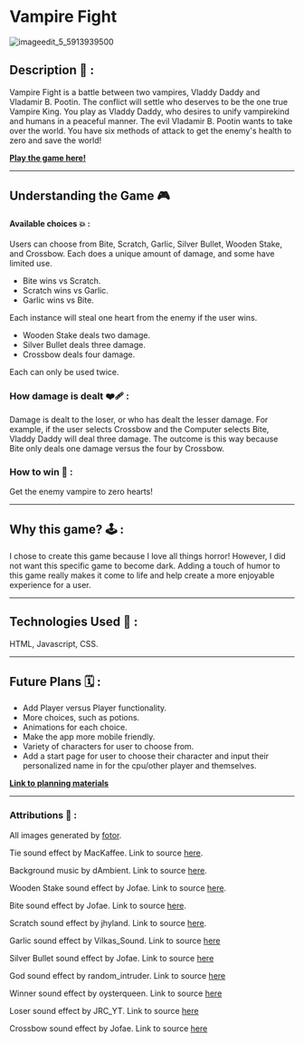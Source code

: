 # Vampire Fight

![imageedit_5_5913939500](https://github.com/Jabutler95/VampireFight/assets/105134183/76e7049d-6612-4606-8ecc-a06e9cb64fd3)

## Description 🧛 :

Vampire Fight is a battle between two vampires, Vladdy Daddy and Vladamir B. Pootin. The conflict will settle who deserves to be the one true Vampire King. You play as Vladdy Daddy, who desires to unify vampirekind and humans in a peaceful manner. The evil Vladamir B. Pootin wants to take over the world. You have six methods of attack to get the enemy's health to zero and save the world!

[**Play the game here!**](https://vampirefight.netlify.app)

---

## Understanding the Game 🎮
#### Available choices 💥 :

Users can choose from Bite, Scratch, Garlic, Silver Bullet, Wooden Stake, and Crossbow. Each does a unique amount of damage, and some have limited use. 
- Bite wins vs Scratch. 
- Scratch wins vs Garlic.
- Garlic wins vs Bite. 

Each instance will steal one heart from the enemy if the user wins. 

- Wooden Stake deals two damage. 
- Silver Bullet deals three damage. 
- Crossbow deals four damage.

Each can only be used twice. 

### How damage is dealt ❤️‍🩹 :

Damage is dealt to the loser, or who has dealt the lesser damage. For example, if the user selects
Crossbow and the Computer selects Bite, Vladdy Daddy will deal three damage. The outcome is this way because Bite only deals one damage versus the four by Crossbow. 

### How to win 🤩 :

Get the enemy vampire to zero hearts!

---

## Why this game? 🕹 :

I chose to create this game because I love all things horror! However, I did not want this specific game to become dark. Adding a touch of humor to this game really makes it come to life and help create a more enjoyable experience for a user. 

---

## Technologies Used 🤖 : 

HTML, Javascript, CSS.

---

## Future Plans 🗓 :

- Add Player versus Player functionality.
- More choices, such as potions. 
- Animations for each choice. 
- Make the app more mobile friendly.
- Variety of characters for user to choose from. 
- Add a start page for user to choose their character and input their personalized name in for the cpu/other player and themselves.


[**Link to planning materials**](https://fortune-brian-02b.notion.site/Unit-1-Project-Planning-Materials-051de69b4c234b4ab7295802a0bca55b)

---

### Attributions 📝 :

All images generated by [fotor](https://www.fotor.com/images/create).

Tie sound effect by MacKaffee. Link to source [here](https://freesound.org/people/MacKaffee/sounds/326143/). 

Background music by dAmbient. Link to source [here](https://freesound.org/people/dAmbient/sounds/251936/ ). 

Wooden Stake sound effect by Jofae. Link to source [here](https://freesound.org/people/Jofae/sounds/363151/).

Bite sound effect by Jofae. Link to source [here](
https://freesound.org/people/Jofae/sounds/353067/).

Scratch sound effect by jhyland. Link to source [here](
https://freesound.org/people/jhyland/sounds/539668/).

Garlic sound effect by Vilkas_Sound. Link to source [here](https://freesound.org/people/Vilkas_Sound/sounds/460473/)

Silver Bullet sound effect by Jofae. Link to source [here](https://freesound.org/people/Jofae/sounds/363698/)

God sound effect by random_intruder. Link to source [here](https://freesound.org/people/random_intruder/sounds/39)

Winner sound effect by oysterqueen. Link to source [here](https://freesound.org/people/oysterqueen/sounds/582988/)

Loser sound effect by JRC_YT. Link to source [here](
https://freesound.org/people/JRC_YT/sounds/321919/)

Crossbow sound effect by Jofae. Link to source [here](
https://freesound.org/people/Jofae/sounds/361636/)
